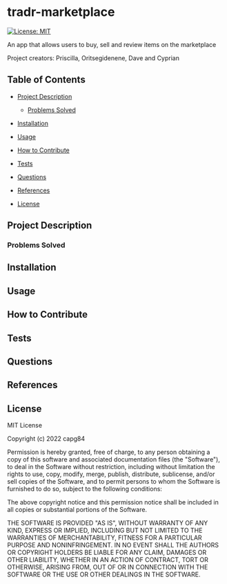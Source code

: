 # tradr-marketplace

[![License: MIT](https://img.shields.io/badge/License-MIT-yellow.svg)](https://opensource.org/licenses/MIT)

An app that allows users to buy, sell and review items on the marketplace

Project creators: Priscilla, Oritsegidenene, Dave and Cyprian

## Table of Contents

- [Project Description](#project-description)

  - [Problems Solved](#problems-solved)

- [Installation](#installation)

- [Usage](#usage)

- [How to Contribute](#how-to-contribute)

- [Tests](#test)

- [Questions](#questions)

- [References](#references)

- [License](#license)

## Project Description

### Problems Solved 

## Installation

## Usage 

## How to Contribute

## Tests

## Questions

## References

## License

MIT License

Copyright (c) 2022 capg84

Permission is hereby granted, free of charge, to any person obtaining a copy
of this software and associated documentation files (the "Software"), to deal
in the Software without restriction, including without limitation the rights
to use, copy, modify, merge, publish, distribute, sublicense, and/or sell
copies of the Software, and to permit persons to whom the Software is
furnished to do so, subject to the following conditions:

The above copyright notice and this permission notice shall be included in all
copies or substantial portions of the Software.

THE SOFTWARE IS PROVIDED "AS IS", WITHOUT WARRANTY OF ANY KIND, EXPRESS OR
IMPLIED, INCLUDING BUT NOT LIMITED TO THE WARRANTIES OF MERCHANTABILITY,
FITNESS FOR A PARTICULAR PURPOSE AND NONINFRINGEMENT. IN NO EVENT SHALL THE
AUTHORS OR COPYRIGHT HOLDERS BE LIABLE FOR ANY CLAIM, DAMAGES OR OTHER
LIABILITY, WHETHER IN AN ACTION OF CONTRACT, TORT OR OTHERWISE, ARISING FROM,
OUT OF OR IN CONNECTION WITH THE SOFTWARE OR THE USE OR OTHER DEALINGS IN THE
SOFTWARE.